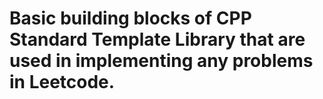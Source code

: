 # Basic building blocks of CPP Standard Template Library that are used in implementing any problems in Leetcode.
